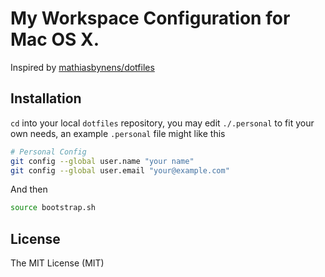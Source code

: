 # My Workspace Configuration for Mac OS X.

Inspired by [mathiasbynens/dotfiles](https://github.com/mathiasbynens/dotfiles.git)

## Installation

`cd` into your local `dotfiles` repository, you may edit `./.personal` to fit your own needs, an example `.personal` file might like this

```bash
# Personal Config
git config --global user.name "your name"
git config --global user.email "your@example.com"
```

And then

```bash
source bootstrap.sh
```

## License

The MIT License (MIT)